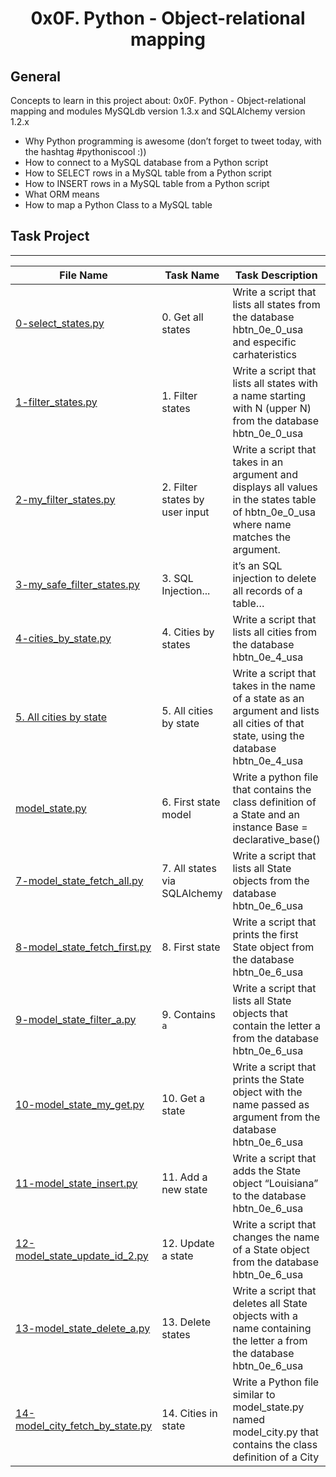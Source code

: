 <h1 align="center">0x0F. Python - Object-relational mapping</h1>


## General

Concepts to learn in this project about: 0x0F. Python - Object-relational mapping and modules MySQLdb version 1.3.x and SQLAlchemy version 1.2.x

- Why Python programming is awesome (don’t forget to tweet today, with the hashtag #pythoniscool :))
- How to connect to a MySQL database from a Python script
- How to SELECT rows in a MySQL table from a Python script
- How to INSERT rows in a MySQL table from a Python script
- What ORM means
- How to map a Python Class to a MySQL table

## Task Project
---
File Name|Task Name|Task Description
---|---|---
[0-select_states.py](...)|0. Get all states|Write a script that lists all states from the database hbtn_0e_0_usa and especific carhateristics
[1-filter_states.py](...)|1. Filter states|Write a script that lists all states with a name starting with N (upper N) from the database hbtn_0e_0_usa
[2-my_filter_states.py](...)|2. Filter states by user input|Write a script that takes in an argument and displays all values in the states table of hbtn_0e_0_usa where name matches the argument.
[3-my_safe_filter_states.py](...)|3. SQL Injection...|it’s an SQL injection to delete all records of a table…
[4-cities_by_state.py](...)|4. Cities by states|Write a script that lists all cities from the database hbtn_0e_4_usa
[5. All cities by state](...)|5. All cities by state|Write a script that takes in the name of a state as an argument and lists all cities of that state, using the database hbtn_0e_4_usa
[model_state.py](...)|6. First state model|Write a python file that contains the class definition of a State and an instance Base = declarative_base()
[7-model_state_fetch_all.py](...)|7. All states via SQLAlchemy|Write a script that lists all State objects from the database hbtn_0e_6_usa
[8-model_state_fetch_first.py](...)|8. First state|Write a script that prints the first State object from the database hbtn_0e_6_usa
[9-model_state_filter_a.py](...)|9. Contains `a`|Write a script that lists all State objects that contain the letter a from the database hbtn_0e_6_usa
[10-model_state_my_get.py](...)|10. Get a state|Write a script that prints the State object with the name passed as argument from the database hbtn_0e_6_usa
[11-model_state_insert.py](...)|11. Add a new state|Write a script that adds the State object “Louisiana” to the database hbtn_0e_6_usa
[12-model_state_update_id_2.py](...)|12. Update a state|Write a script that changes the name of a State object from the database hbtn_0e_6_usa
[13-model_state_delete_a.py](...)|13. Delete states|Write a script that deletes all State objects with a name containing the letter a from the database hbtn_0e_6_usa
[14-model_city_fetch_by_state.py](...)|14. Cities in state|Write a Python file similar to model_state.py named model_city.py that contains the class definition of a City
